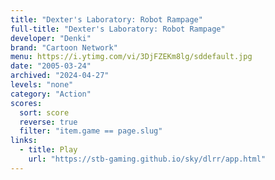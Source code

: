 ```yaml
---
title: "Dexter's Laboratory: Robot Rampage"
full-title: "Dexter's Laboratory: Robot Rampage"
developer: "Denki"
brand: "Cartoon Network"
menu: https://i.ytimg.com/vi/3DjFZEKm8lg/sddefault.jpg
date: "2005-03-24"
archived: "2024-04-27"
levels: "none"
category: "Action"
scores:
  sort: score
  reverse: true
  filter: "item.game == page.slug"
links:
  - title: Play
    url: "https://stb-gaming.github.io/sky/dlrr/app.html"
---
```


